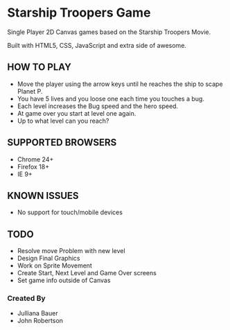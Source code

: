 # Starship Troopers Game
Single Player 2D Canvas games based on the Starship Troopers Movie.

Built with HTML5, CSS, JavaScript and extra side of awesome.


## HOW TO PLAY
- Move the player using the arrow keys until he reaches the ship to scape Planet P.
- You have 5 lives and you loose one each time you touches a bug.
- Each level increases the Bug speed and the hero speed.
- At game over you start at level one again.
- Up to what level can you reach?

## SUPPORTED BROWSERS
- Chrome 24+
- Firefox 18+
- IE 9+

## KNOWN ISSUES
 - No support for touch/mobile devices

## TODO
  - Resolve move Problem with new level
  - Design Final Graphics
  - Work on Sprite Movement
  - Create Start, Next Level and Game Over screens
  - Set game info outside of Canvas

### Created By
- Julliana Bauer
- John Robertson

